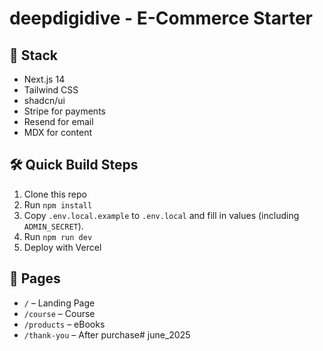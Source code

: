 #   deepdigidive - E-Commerce Starter

## 🧩 Stack
- Next.js 14
- Tailwind CSS
- shadcn/ui
- Stripe for payments
- Resend for email
- MDX for content

## 🛠 Quick Build Steps
1. Clone this repo
2. Run `npm install`
3. Copy `.env.local.example` to `.env.local` and fill in values (including `ADMIN_SECRET`).
4. Run `npm run dev`
5. Deploy with Vercel

## 🧱 Pages
- `/` – Landing Page
- `/course` – Course
- `/products` – eBooks
- `/thank-you` – After purchase# june_2025
